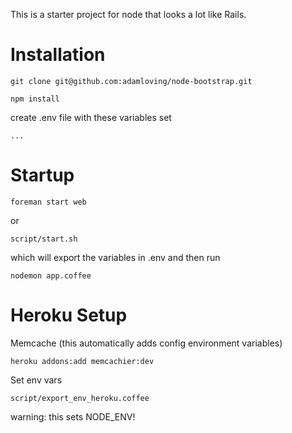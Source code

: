 This is a starter project for node that looks a lot like Rails.

Installation
============

    git clone git@github.com:adamloving/node-bootstrap.git

    npm install

create .env file with these variables set

    ...

Startup
=======

    foreman start web

or 

    script/start.sh

which will export the variables in .env and then run

    nodemon app.coffee

Heroku Setup
============

Memcache (this automatically adds config environment variables)

    heroku addons:add memcachier:dev

Set env vars

    script/export_env_heroku.coffee

warning: this sets NODE_ENV!
